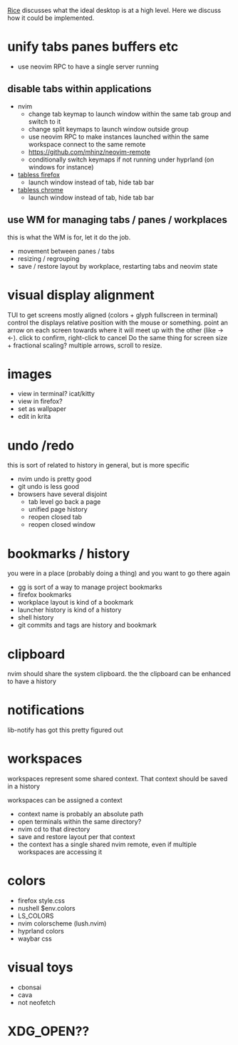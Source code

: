 [Rice](RICE.md) discusses what the ideal desktop is at a high level.
Here we discuss how it could be implemented.

# unify tabs panes buffers etc
* use neovim RPC to have a single server running

## disable tabs within applications
* nvim
    * change tab keymap to launch window within the same tab group and switch to it
    * change split keymaps to launch window outside group
    * use neovim RPC to make instances launched within the same workspace connect to the same remote
    * https://github.com/mhinz/neovim-remote
    * conditionally switch keymaps if not running under hyprland (on windows for instance)
* [tabless firefox](https://addons.mozilla.org/en-US/firefox/addon/tabless-fox/)
    * launch window instead of tab, hide tab bar
* [tabless chrome](https://chromewebstore.google.com/detail/tab-less/mdndkociaebjkggmhnemegoegnbfbgoo?pli=1)
    * launch window instead of tab, hide tab bar

## use WM for managing tabs / panes / workplaces
this is what the WM is for, let it do the job.
* movement between panes / tabs
* resizing / regrouping
* save / restore layout by workplace, restarting tabs and neovim state

# visual display alignment
TUI to get screens mostly aligned (colors + glyph fullscreen in terminal)
control the displays relative position with the mouse or something.
point an arrow on each screen towards where it will meet up with the other (like -><-).
click to confirm, right-click to cancel
Do the same thing for screen size + fractional scaling? multiple arrows, scroll to resize.

# images
* view in terminal? icat/kitty
* view in firefox?
* set as wallpaper
* edit in krita

# undo /redo
this is sort of related to history in general, but is more specific
* nvim undo is pretty good
* git undo is less good
* browsers have several disjoint 
    * tab level go back a page
    * unified page history
    * reopen closed tab
    * reopen closed window

# bookmarks / history
you were in a place (probably doing a thing) and you want to go there again
* gg is sort of a way to manage project bookmarks
* firefox bookmarks
* workplace layout is kind of a bookmark
* launcher history is kind of a history
* shell history
* git commits and tags are history and bookmark

# clipboard
nvim should share the system clipboard.
the the clipboard can be enhanced to have a history

# notifications
lib-notify has got this pretty figured out

# workspaces
workspaces represent some shared context. That context should be saved in a history

workspaces can be assigned a context
* context name is probably an absolute path
* open terminals within the same directory?
* nvim cd to that directory
* save and restore layout per that context
* the context has a single shared nvim remote, even if multiple workspaces are accessing it

# colors
* firefox style.css
* nushell $env.colors
* LS_COLORS
* nvim colorscheme (lush.nvim)
* hyprland colors
* waybar css


# visual toys
* cbonsai
* cava
* not neofetch

# XDG_OPEN??
